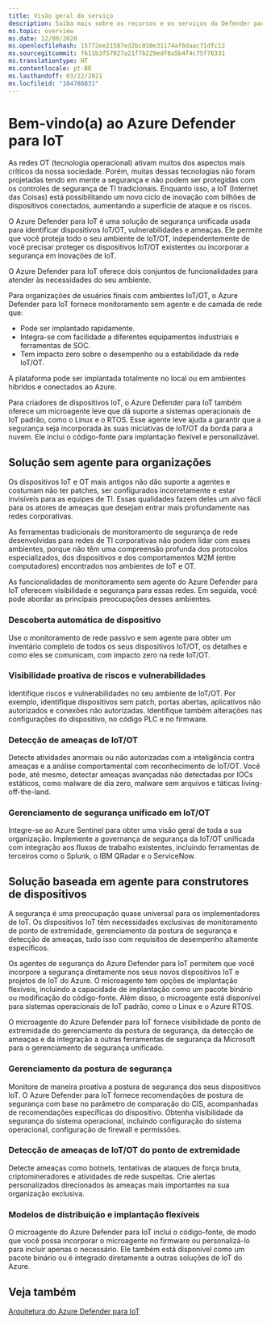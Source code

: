 ```yaml
---
title: Visão geral do serviço
description: Saiba mais sobre os recursos e os serviços do Defender para IoT e entenda como ele fornece segurança da IoT abrangente.
ms.topic: overview
ms.date: 12/09/2020
ms.openlocfilehash: 15772ee21587ed2bc010e31174af6daac71dfc12
ms.sourcegitcommit: f611b3f57027a21f7b229edf8a5b4f4c75f76331
ms.translationtype: HT
ms.contentlocale: pt-BR
ms.lasthandoff: 03/22/2021
ms.locfileid: "104786831"
---
```

# <a name="welcome-to-azure-defender-for-iot"></a>Bem-vindo(a) ao Azure Defender para IoT

As redes OT (tecnologia operacional) ativam muitos dos aspectos mais críticos da nossa sociedade. Porém, muitas dessas tecnologias não foram projetadas tendo em mente a segurança e não podem ser protegidas com os controles de segurança de TI tradicionais. Enquanto isso, a IoT (Internet das Coisas) está possibilitando um novo ciclo de inovação com bilhões de dispositivos conectados, aumentando a superfície de ataque e os riscos.  

O Azure Defender para IoT é uma solução de segurança unificada usada para identificar dispositivos IoT/OT, vulnerabilidades e ameaças. Ele permite que você proteja todo o seu ambiente de IoT/OT, independentemente de você precisar proteger os dispositivos IoT/OT existentes ou incorporar a segurança em inovações de IoT.  

O Azure Defender para IoT oferece dois conjuntos de funcionalidades para atender às necessidades do seu ambiente.

Para organizações de usuários finais com ambientes IoT/OT, o Azure Defender para IoT fornece monitoramento sem agente e de camada de rede que:

- Pode ser implantado rapidamente.
- Integra-se com facilidade a diferentes equipamentos industriais e ferramentas de SOC.
- Tem impacto zero sobre o desempenho ou a estabilidade da rede IoT/OT. 

A plataforma pode ser implantada totalmente no local ou em ambientes híbridos e conectados ao Azure.  

Para criadores de dispositivos IoT, o Azure Defender para IoT também oferece um microagente leve que dá suporte a sistemas operacionais de IoT padrão, como o Linux e o RTOS. Esse agente leve ajuda a garantir que a segurança seja incorporada às suas iniciativas de IoT/OT da borda para a nuvem. Ele inclui o código-fonte para implantação flexível e personalizável. 

## <a name="agentless-solution-for-organizations"></a>Solução sem agente para organizações 

Os dispositivos IoT e OT mais antigos não dão suporte a agentes e costumam não ter patches, ser configurados incorretamente e estar invisíveis para as equipes de TI. Essas qualidades fazem deles um alvo fácil para os atores de ameaças que desejam entrar mais profundamente nas redes corporativas. 

As ferramentas tradicionais de monitoramento de segurança de rede desenvolvidas para redes de TI corporativas não podem lidar com esses ambientes, porque não têm uma compreensão profunda dos protocolos especializados, dos dispositivos e dos comportamentos M2M (entre computadores) encontrados nos ambientes de IoT e OT. 

As funcionalidades de monitoramento sem agente do Azure Defender para IoT oferecem visibilidade e segurança para essas redes. Em seguida, você pode abordar as principais preocupações desses ambientes. 

### <a name="automatic-device-discovery"></a>Descoberta automática de dispositivo  

Use o monitoramento de rede passivo e sem agente para obter um inventário completo de todos os seus dispositivos IoT/OT, os detalhes e como eles se comunicam, com impacto zero na rede IoT/OT.  

### <a name="proactive-visibility-into-risk-and-vulnerabilities"></a>Visibilidade proativa de riscos e vulnerabilidades
 
Identifique riscos e vulnerabilidades no seu ambiente de IoT/OT. Por exemplo, identifique dispositivos sem patch, portas abertas, aplicativos não autorizados e conexões não autorizadas. Identifique também alterações nas configurações do dispositivo, no código PLC e no firmware. 

### <a name="iotot-threat-detection"></a>Detecção de ameaças de IoT/OT  

Detecte atividades anormais ou não autorizadas com a inteligência contra ameaças e a análise comportamental com reconhecimento de IoT/OT. Você pode, até mesmo, detectar ameaças avançadas não detectadas por IOCs estáticos, como malware de dia zero, malware sem arquivos e táticas living-off-the-land. 

### <a name="unified-security-management-across-iotot"></a>Gerenciamento de segurança unificado em IoT/OT

Integre-se ao Azure Sentinel para obter uma visão geral de toda a sua organização. Implemente a governança de segurança da IoT/OT unificada com integração aos fluxos de trabalho existentes, incluindo ferramentas de terceiros como o Splunk, o IBM QRadar e o ServiceNow. 

## <a name="agent-based-solution-for-device-builders"></a>Solução baseada em agente para construtores de dispositivos 

A segurança é uma preocupação quase universal para os implementadores de IoT. Os dispositivos IoT têm necessidades exclusivas de monitoramento de ponto de extremidade, gerenciamento da postura de segurança e detecção de ameaças, tudo isso com requisitos de desempenho altamente específicos. 

Os agentes de segurança do Azure Defender para IoT permitem que você incorpore a segurança diretamente nos seus novos dispositivos IoT e projetos de IoT do Azure. O microagente tem opções de implantação flexíveis, incluindo a capacidade de implantação como um pacote binário ou modificação do código-fonte. Além disso, o microagente está disponível para sistemas operacionais de IoT padrão, como o Linux e o Azure RTOS.  

O microagente do Azure Defender para IoT fornece visibilidade de ponto de extremidade do gerenciamento da postura de segurança, da detecção de ameaças e da integração a outras ferramentas de segurança da Microsoft para o gerenciamento de segurança unificado. 

### <a name="security-posture-management"></a>Gerenciamento da postura de segurança

Monitore de maneira proativa a postura de segurança dos seus dispositivos IoT. O Azure Defender para IoT fornece recomendações de postura de segurança com base no parâmetro de comparação do CIS, acompanhadas de recomendações específicas do dispositivo. Obtenha visibilidade da segurança do sistema operacional, incluindo configuração do sistema operacional, configuração de firewall e permissões. 

### <a name="endpoint-iotot-threat-detection"></a>Detecção de ameaças de IoT/OT do ponto de extremidade

Detecte ameaças como botnets, tentativas de ataques de força bruta, criptomineradores e atividades de rede suspeitas. Crie alertas personalizados direcionados às ameaças mais importantes na sua organização exclusiva. 

### <a name="flexible-distribution-and-deployment-models"></a>Modelos de distribuição e implantação flexíveis 

O microagente do Azure Defender para IoT inclui o código-fonte, de modo que você possa incorporar o microagente no firmware ou personalizá-lo para incluir apenas o necessário. Ele também está disponível como um pacote binário ou é integrado diretamente a outras soluções de IoT do Azure. 

## <a name="see-also"></a>Veja também

[Arquitetura do Azure Defender para IoT](architecture.md)